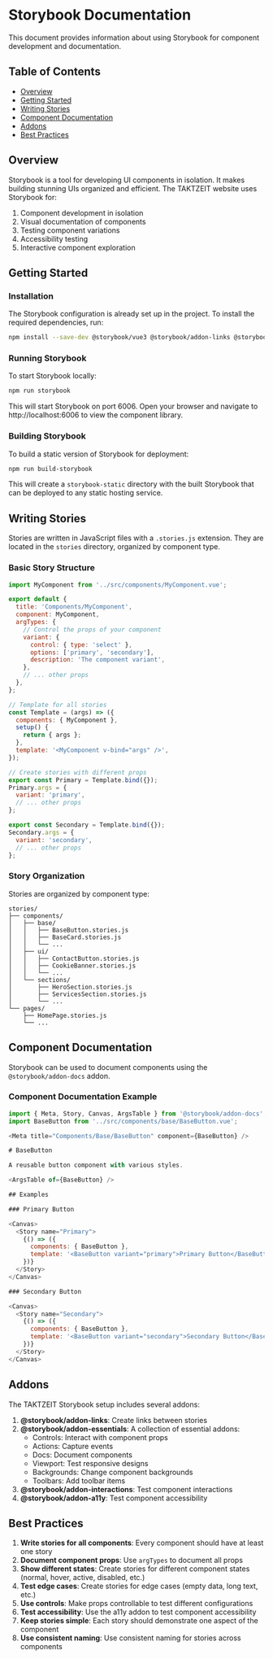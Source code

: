 # Storybook Documentation

This document provides information about using Storybook for component development and documentation.

## Table of Contents
- [Overview](#overview)
- [Getting Started](#getting-started)
- [Writing Stories](#writing-stories)
- [Component Documentation](#component-documentation)
- [Addons](#addons)
- [Best Practices](#best-practices)

## Overview

Storybook is a tool for developing UI components in isolation. It makes building stunning UIs organized and efficient. The TAKTZEIT website uses Storybook for:

1. Component development in isolation
2. Visual documentation of components
3. Testing component variations
4. Accessibility testing
5. Interactive component exploration

## Getting Started

### Installation

The Storybook configuration is already set up in the project. To install the required dependencies, run:

```bash
npm install --save-dev @storybook/vue3 @storybook/addon-links @storybook/addon-essentials @storybook/addon-interactions @storybook/addon-a11y @storybook/builder-vite
```

### Running Storybook

To start Storybook locally:

```bash
npm run storybook
```

This will start Storybook on port 6006. Open your browser and navigate to http://localhost:6006 to view the component library.

### Building Storybook

To build a static version of Storybook for deployment:

```bash
npm run build-storybook
```

This will create a `storybook-static` directory with the built Storybook that can be deployed to any static hosting service.

## Writing Stories

Stories are written in JavaScript files with a `.stories.js` extension. They are located in the `stories` directory, organized by component type.

### Basic Story Structure

```javascript
import MyComponent from '../src/components/MyComponent.vue';

export default {
  title: 'Components/MyComponent',
  component: MyComponent,
  argTypes: {
    // Control the props of your component
    variant: {
      control: { type: 'select' },
      options: ['primary', 'secondary'],
      description: 'The component variant',
    },
    // ... other props
  },
};

// Template for all stories
const Template = (args) => ({
  components: { MyComponent },
  setup() {
    return { args };
  },
  template: '<MyComponent v-bind="args" />',
});

// Create stories with different props
export const Primary = Template.bind({});
Primary.args = {
  variant: 'primary',
  // ... other props
};

export const Secondary = Template.bind({});
Secondary.args = {
  variant: 'secondary',
  // ... other props
};
```

### Story Organization

Stories are organized by component type:

```
stories/
├── components/
│   ├── base/
│   │   ├── BaseButton.stories.js
│   │   ├── BaseCard.stories.js
│   │   └── ...
│   ├── ui/
│   │   ├── ContactButton.stories.js
│   │   ├── CookieBanner.stories.js
│   │   └── ...
│   └── sections/
│       ├── HeroSection.stories.js
│       ├── ServicesSection.stories.js
│       └── ...
└── pages/
    ├── HomePage.stories.js
    └── ...
```

## Component Documentation

Storybook can be used to document components using the `@storybook/addon-docs` addon.

### Component Documentation Example

```javascript
import { Meta, Story, Canvas, ArgsTable } from '@storybook/addon-docs';
import BaseButton from '../src/components/base/BaseButton.vue';

<Meta title="Components/Base/BaseButton" component={BaseButton} />

# BaseButton

A reusable button component with various styles.

<ArgsTable of={BaseButton} />

## Examples

### Primary Button

<Canvas>
  <Story name="Primary">
    {() => ({
      components: { BaseButton },
      template: '<BaseButton variant="primary">Primary Button</BaseButton>',
    })}
  </Story>
</Canvas>

### Secondary Button

<Canvas>
  <Story name="Secondary">
    {() => ({
      components: { BaseButton },
      template: '<BaseButton variant="secondary">Secondary Button</BaseButton>',
    })}
  </Story>
</Canvas>
```

## Addons

The TAKTZEIT Storybook setup includes several addons:

1. **@storybook/addon-links**: Create links between stories
2. **@storybook/addon-essentials**: A collection of essential addons:
   - Controls: Interact with component props
   - Actions: Capture events
   - Docs: Document components
   - Viewport: Test responsive designs
   - Backgrounds: Change component backgrounds
   - Toolbars: Add toolbar items
3. **@storybook/addon-interactions**: Test component interactions
4. **@storybook/addon-a11y**: Test component accessibility

## Best Practices

1. **Write stories for all components**: Every component should have at least one story
2. **Document component props**: Use `argTypes` to document all props
3. **Show different states**: Create stories for different component states (normal, hover, active, disabled, etc.)
4. **Test edge cases**: Create stories for edge cases (empty data, long text, etc.)
5. **Use controls**: Make props controllable to test different configurations
6. **Test accessibility**: Use the a11y addon to test component accessibility
7. **Keep stories simple**: Each story should demonstrate one aspect of the component
8. **Use consistent naming**: Use consistent naming for stories across components

